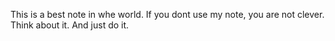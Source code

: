 This is a best note in whe world. If you dont use my note, you are not clever. Think about it. And just do it. 
